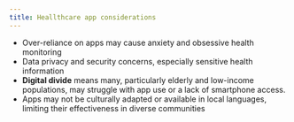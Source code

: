 ```yaml
---
title: Heallthcare app considerations
---
```

- Over-reliance on apps may cause anxiety and obsessive health monitoring
- Data privacy and security concerns, especially sensitive health information
- **Digital divide** means many, particularly elderly and low-income populations, may struggle with app use or a lack of smartphone access.
- Apps may not be culturally adapted or available in local languages, limiting their effectiveness in diverse communities


